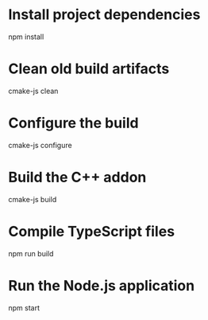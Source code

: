 # Install project dependencies
npm install

# Clean old build artifacts
cmake-js clean

# Configure the build
cmake-js configure

# Build the C++ addon
cmake-js build

# Compile TypeScript files
npm run build

# Run the Node.js application
npm start